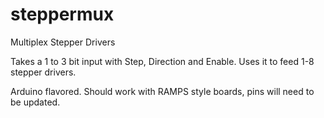 # steppermux
Multiplex Stepper Drivers

Takes a 1 to 3 bit input with Step, Direction and Enable. Uses it to feed 1-8 stepper drivers.

Arduino flavored. Should work with RAMPS style boards, pins will need to be updated.
